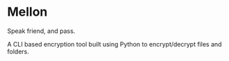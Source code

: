 # Mellon

Speak friend, and pass.

A CLI based encryption tool built using Python to encrypt/decrypt files and folders.

